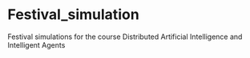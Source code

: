 # Festival_simulation
Festival simulations for the course Distributed Artificial Intelligence and Intelligent Agents
